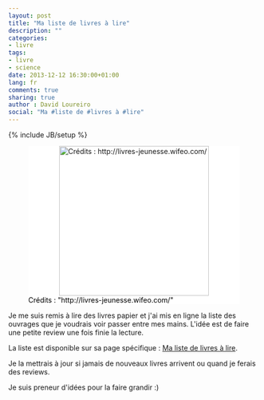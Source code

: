 ```yaml
---
layout: post
title: "Ma liste de livres à lire"
description: ""
categories:
- livre
tags:
- livre
- science
date: 2013-12-12 16:30:00+01:00
lang: fr
comments: true
sharing: true
author : David Loureiro
social: "Ma #liste de #livres à #lire"
---
```

{% include JB/setup %}

<p>
<figure style="background-color:white;">
<img style="background-color:white; display:block; margin-left:auto; margin-right:auto; width:300px" src="http://testdriventrekkie.com/assets/images/google-livres.jpg" alt='Crédits : http://livres-jeunesse.wifeo.com/'/>
<figcaption style="color:black; margin-top:auto; position:relative; bottom:0">Crédits : "http://livres-jeunesse.wifeo.com/"</figcaption>
</figure>
</p>

Je me suis remis à lire des livres papier et j'ai mis en ligne la liste des ouvrages que je voudrais voir passer entre mes mains. L'idée est de faire une petite review une fois finie la lecture.

<!-- *more* -->

La liste est disponible sur sa page spécifique : [Ma liste de livres à lire](/livres-a-lire.html).

Je la mettrais à jour si jamais de nouveaux livres arrivent ou quand je ferais des reviews.

Je suis preneur d'idées pour la faire grandir :)

